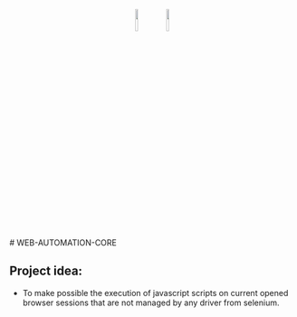 <p style="text-align:center;">
  <img src="https://cdn.jsdelivr.net/gh/devicons/devicon/icons/nodejs/nodejs-original-wordmark.svg" width="10%" />
  <img src="https://cdn.jsdelivr.net/gh/devicons/devicon/icons/javascript/javascript-plain.svg" width="10%" />
</p>
# WEB-AUTOMATION-CORE

## Project idea:
 - To make possible the execution of javascript scripts on current opened browser sessions that are not managed by any driver from selenium.
